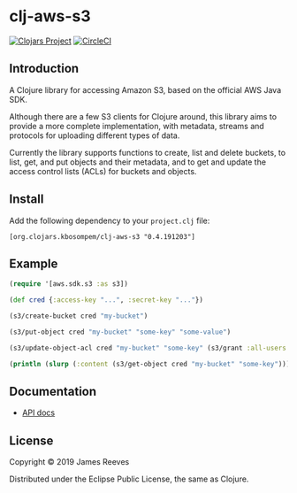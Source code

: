 # clj-aws-s3

[![Clojars Project](https://img.shields.io/clojars/v/org.clojars.kbosompem/clj-aws-s3.svg)](https://clojars.org/org.clojars.kbosompem/clj-aws-s3)
[![CircleCI](https://circleci.com/gh/kbosompem/clj-aws-s3.svg?style=svg)](https://circleci.com/gh/kbosompem/clj-aws-s3)

## Introduction

A Clojure library for accessing Amazon S3, based on the official AWS
Java SDK.

Although there are a few S3 clients for Clojure around, this library
aims to provide a more complete implementation, with metadata, streams
and protocols for uploading different types of data.

Currently the library supports functions to create, list and delete
buckets, to list, get, and put objects and their metadata, and to get
and update the access control lists (ACLs) for buckets and objects.

## Install

Add the following dependency to your `project.clj` file:

    [org.clojars.kbosompem/clj-aws-s3 "0.4.191203"]

## Example

```clojure
(require '[aws.sdk.s3 :as s3])

(def cred {:access-key "...", :secret-key "..."})

(s3/create-bucket cred "my-bucket")

(s3/put-object cred "my-bucket" "some-key" "some-value")

(s3/update-object-acl cred "my-bucket" "some-key" (s3/grant :all-users :read))

(println (slurp (:content (s3/get-object cred "my-bucket" "some-key"))))
```

## Documentation

* [API docs](http://weavejester.github.com/clj-aws-s3/)

## License

Copyright © 2019 James Reeves

Distributed under the Eclipse Public License, the same as Clojure.
